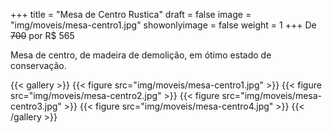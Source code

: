 +++
title = "Mesa de Centro Rustica"
draft = false
image = "img/moveis/mesa-centro1.jpg"
showonlyimage = false
weight = 1
+++
De ~~700~~ por <span class="price">R$ 565</span>

<!--more-->

Mesa de centro, de madeira de demolição, em ótimo estado de conservação.


{{< gallery >}}
{{< figure src="img/moveis/mesa-centro1.jpg" >}}
{{< figure src="img/moveis/mesa-centro2.jpg" >}}
{{< figure src="img/moveis/mesa-centro3.jpg" >}}
{{< figure src="img/moveis/mesa-centro4.jpg" >}}
{{< /gallery >}}